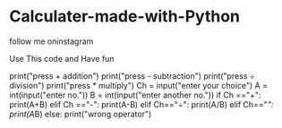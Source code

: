 # Calculater-made-with-Python
follow me oninstagram 


Use This code and Have fun

print("press + addition")
print("press - subtraction")
print("press ÷ division")
print("press * multiply")
Ch = input("enter your choice")
A = int(input("enter no."))
B = int(input("enter another no."))
if Ch =="+":
    print(A+B)
elif Ch =="-":
    print(A-B)
elif Ch=="÷":
    print(A/B)
elif Ch=="*":
    print(A*B)
else:
    print("wrong operator")
